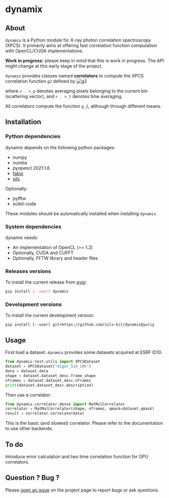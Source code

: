 # dynamix


## About

`dynamix` is a Python module for X-ray photon correlation spectroscopy (XPCS). It primarily aims at offering fast correlation function computation with OpenCL/CUDA implementations.

**Work in progress:** please keep in mind that this is work in progress. The API might change at this early stage of the project.

`dynamix` provides classes named **correlators** to compute the XPCS correlation function `g2` defined by
![g2](https://latex.codecogs.com/gif.latex?g_2(q,&space;\tau)&space;=&space;\dfrac{&space;\langle&space;\langle&space;I(t,&space;p)&space;I(t&space;&plus;&space;\tau,&space;p)&space;\rangle_p&space;\rangle_t&space;}&space;{&space;\langle&space;\langle&space;I(t,&space;p)&space;\rangle_p&space;\langle&space;I(t&space;&plus;&space;\tau,&space;p)&space;\rangle_p&space;\rangle_t&space;})

where `< . >_p` denotes averaging pixels belonging to the current bin (scattering vector), and `< . >_t` denotes time averaging.

All correlators compute the function `g_2`, although through different means.


## Installation

### Python dependencies

dynamix depends on the following python packages:

  - numpy
  - numba
  - pyopencl 2021.1.6
  - [fabio](https://github.com/silx-kit/fabio)
  - [silx](https://github.com/silx-kit/silx)

Optionally:

- pyfftw
- scikit-cuda

These modules should be automatically installed when installing `dynamix`.

### System dependencies

dynamix needs:

- An implementation of OpenCL (>= 1.2)
- Optionally, CUDA and CUFFT
- Optionally, FFTW library and header files

### Releases versions

To install the current release from [pypi](https://pypi.org/project/dynamix/):

```bash
pip install [--user] dynamix
```

### Development versions

To install the current development version:

```bas
pip install [--user] git+https://github.com/silx-kit/dynamix@yuriy
```

## Usage

First load a dataset. `dynamix` provides some datasets acquired at ESRF ID10.

```python
from dynamix.test.utils import XPCSDataset
dataset = XPCSDataset("eiger_514_10k")
data = dataset.data
shape = dataset.dataset_desc.frame_shape
nframes = dataset.dataset_desc.nframes
print(dataset.dataset_desc.description)
```

Then use a correlator:

```python
from dynamix.correlator.dense import MatMulCorrelator
correlator = MatMulCorrelator(shape, nframes, qmask=dataset.qmask)
result = correlator.correlate(data)
```

This is the basic (and slowest) correlator. Please refer to the documentation to use other backends.

## To do 

Introduce error calculation and two time correlation function for GPU correlators.

## Question ? Bug ?

Please [open an issue](https://github.com/silx-kit/dynamix/issues) on the project page to report bugs or ask questions.



